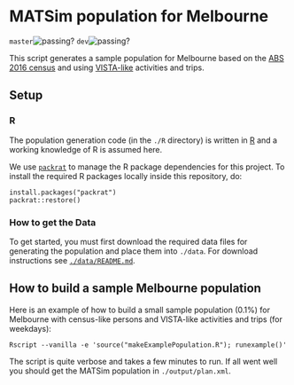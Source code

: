 # MATSim population for Melbourne
`master`![passing?](https://github.com/matsim-melbourne/demand/workflows/build/badge.svg?branch=master) `dev`![passing?](https://github.com/matsim-melbourne/demand/workflows/build/badge.svg?branch=dev) 

This script generates a sample population for Melbourne based on the [ABS 2016 census](https://www.abs.gov.au/websitedbs/censushome.nsf/home/2016) and using [VISTA-like](https://transport.vic.gov.au/about/data-and-research/vista) activities and trips.

## Setup

### R
The population generation code (in the `./R` directory) is written in [R](https://www.r-project.org) and a working knowledge of R is assumed here.

We use [`packrat`](https://rstudio.github.io/packrat/) to manage the R package dependencies for this project. To install the required R packages locally inside this repository, do:
```
install.packages("packrat")
packrat::restore()
```

### How to get the Data

To get started, you must first download the required data files for generating the population and place them into `./data`. For download instructions see [`./data/README.md`](./data/README.md).

## How to build a sample Melbourne population

Here is an example of how to build a small sample population (0.1%) for Melbourne with census-like persons and VISTA-like activities and trips (for weekdays):
```
Rscript --vanilla -e 'source("makeExamplePopulation.R"); runexample()'
```

The script is quite verbose and takes a few minutes to run. If all went well you should get the MATSim population in `./output/plan.xml`.
